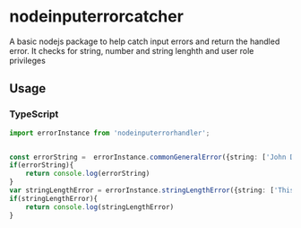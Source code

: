 # nodeinputerrorcatcher
A basic nodejs package to help catch input errors and return the handled error. It checks for string, number and string lenghth and user role privileges
## Usage

### TypeScript
```typescript
import errorInstance from 'nodeinputerrorhandler';


const errorString =  errorInstance.commonGeneralError({string: ['John Doe'], number: [1, 4, 77771818]}, {role: 'admin', setRole: 'admin'});
if(errorString){
    return console.log(errorString)
}
var stringLengthError = errorInstance.stringLengthError({string: ['This is to test for short string inputs such as name, location, etc']}, {shortMinLength: 3, shortMaxLength: 20}, {longMinLength: 45, longMaxLength: 500} {longString: ['This is a a test for strings that you are looking to test for long strings such as blog posts, about section, etc. ']});
if(stringLengthError){
    return console.log(stringLengthError)
}

```

